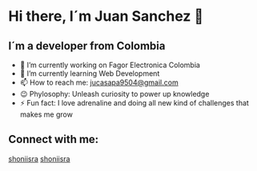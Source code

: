 # Hi there, I´m Juan Sanchez 👋

## I´m a developer from Colombia

- 🔭 I’m currently working on Fagor Electronica Colombia
- 🌱 I’m currently learning Web Development
- 📫 How to reach me: jucasapa9504@gmail.com
- 😉 Phylosophy: Unleash curiosity to power up knowledge 
- ⚡ Fun fact: I love adrenaline and doing all new kind of challenges that makes me grow 


## Connect with me:
[shoniisra](https://www.linkedin.com/in/juan-camilo-sanch%C3%A9z-pardo-8115b5212/)
[shoniisra](https://www.instagram.com/dajurino/)
